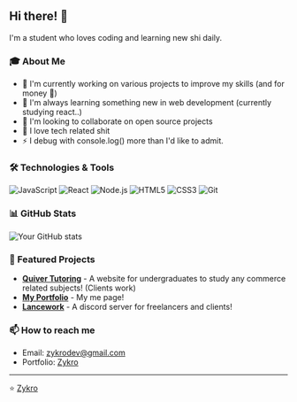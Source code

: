 ## Hi there! 👋

I'm a student who loves coding and learning new shi daily.

### 🎓 About Me
- 🔭 I'm currently working on various projects to improve my skills (and for money 🤑)
- 🌱 I'm always learning something new in web development (currently studying react..)
- 👯 I'm looking to collaborate on open source projects
- 💬 I love tech related shit
- ⚡ I debug with console.log() more than I'd like to admit.

### 🛠️ Technologies & Tools
![JavaScript](https://img.shields.io/badge/-JavaScript-F7DF1E?style=flat-square&logo=javascript&logoColor=black)
![React](https://img.shields.io/badge/-React-61DAFB?style=flat-square&logo=react&logoColor=black)
![Node.js](https://img.shields.io/badge/-Node.js-339933?style=flat-square&logo=node.js&logoColor=white)
![HTML5](https://img.shields.io/badge/-HTML5-E34F26?style=flat-square&logo=html5&logoColor=white)
![CSS3](https://img.shields.io/badge/-CSS3-1572B6?style=flat-square&logo=css3&logoColor=white)
![Git](https://img.shields.io/badge/-Git-F05032?style=flat-square&logo=git&logoColor=white)

### 📊 GitHub Stats
![Your GitHub stats](https://github-readme-stats.vercel.app/api?username=Inv-Wolve&show_icons=true&theme=default)

### 🚀 Featured Projects
- **[Quiver Tutoring](https://quivertutoring.com)** - A website for undergraduates to study any commerce related subjects! (Clients work)
- **[My Portfolio](inv-wolve.github.io/me)** - My me page!
- **[Lancework](https://discord.gg/RjafZjTZfs)** - A discord server for freelancers and clients!

### 📫 How to reach me
- Email: zykrodev@gmail.com
- Portfolio: [Zykro](https://zykro.devcreates.lol)

<!-- ### ☕ Support My Work
If you like what I do and want to support my learning journey, consider buying me a coffee!

[![Buy Me A Coffee](https://img.shields.io/badge/-Buy%20Me%20A%20Coffee-FFDD00?style=for-the-badge&logo=buy-me-a-coffee&logoColor=black)](https://www.buymeacoffee.com/) -->

---
⭐️ [Zykro](https://github.com/Inv-Wolve)